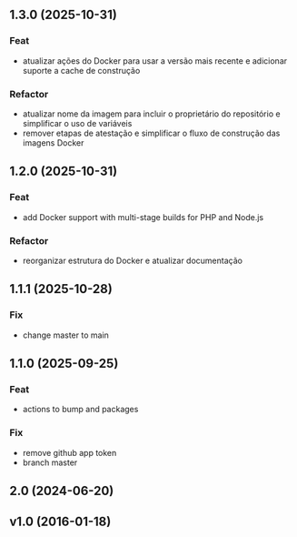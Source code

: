 ## 1.3.0 (2025-10-31)

### Feat

- atualizar ações do Docker para usar a versão mais recente e adicionar suporte a cache de construção

### Refactor

- atualizar nome da imagem para incluir o proprietário do repositório e simplificar o uso de variáveis
- remover etapas de atestação e simplificar o fluxo de construção das imagens Docker

## 1.2.0 (2025-10-31)

### Feat

- add Docker support with multi-stage builds for PHP and Node.js

### Refactor

- reorganizar estrutura do Docker e atualizar documentação

## 1.1.1 (2025-10-28)

### Fix

- change master to main

## 1.1.0 (2025-09-25)

### Feat

- actions to bump and packages

### Fix

- remove github app token
- branch master

## 2.0 (2024-06-20)

## v1.0 (2016-01-18)
